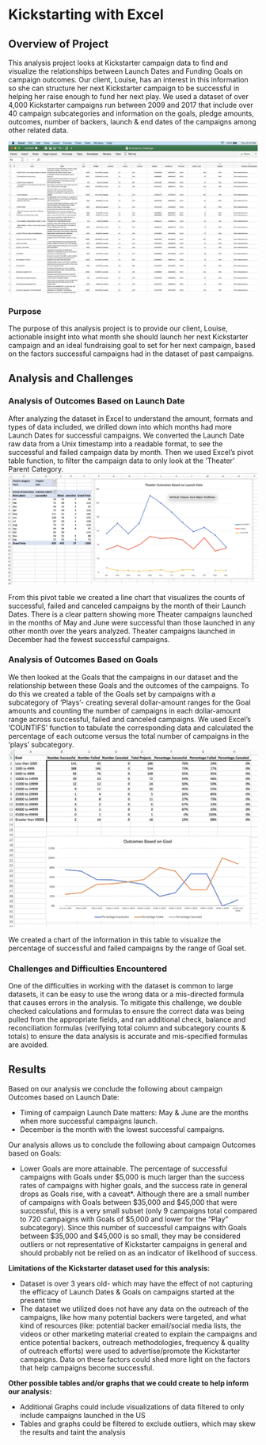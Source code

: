 # Kickstarting with Excel

## Overview of Project
This analysis project looks at Kickstarter campaign data to find and visualize the relationships between Launch Dates and Funding Goals on campaign outcomes. Our client, Louise, has an interest in this information so she can structure her next Kickstarter campaign to be successful in helping her raise enough to fund her next play.  We used a dataset of over 4,000 Kickstarter campaigns run between 2009 and 2017 that include over 40 campaign subcategories and information on the goals, pledge amounts, outcomes, number of backers, launch & end dates of the campaigns among other related data.

 
![Excel dataset image](./Additional_resources-Challenge1/Kickstarter_dataset_in_Excel.png)

### Purpose
The purpose of this analysis project is to provide our client, Louise, actionable insight into what month she should launch her next Kickstarter campaign and an ideal fundraising goal to set for her next campaign, based on the factors successful campaigns had in the dataset of past campaigns.

## Analysis and Challenges

### Analysis of Outcomes Based on Launch Date
After analyzing the dataset in Excel to understand the amount, formats and types of data included, we drilled down into which months had more Launch Dates for successful campaigns. We converted the Launch Date raw data from a Unix timestamp into a readable format, to see the successful and failed campaign data by month. Then we used Excel’s pivot table function, to filter the campaign data to only look at the ‘Theater’ Parent Category. 
![Table&Chart](./Additional_resources-Challenge1/Table&chart_created_to_visualize_Outcomes_by_campaign_launch_date.png)

From this pivot table we created a line chart that visualizes the counts of successful, failed and canceled campaigns by the month of their Launch Dates. There is a clear pattern showing more Theater campaigns launched in the months of May and June were successful than those launched in any other month over the years analyzed. Theater campaigns launched in December had the fewest successful campaigns.

### Analysis of Outcomes Based on Goals
We then looked at the Goals that the campaigns in our dataset and the relationship between these Goals and the outcomes of the campaigns. To do this we created a table of the Goals set by campaigns with a subcategory of ‘Plays’- creating several dollar-amount ranges for the Goal amounts and counting the number of campaigns in each dollar-amount range across successful, failed and canceled campaigns. We used Excel’s ‘COUNTIFS’ function to tabulate the corresponding data and calculated the percentage of each outcome versus the total number of campaigns in the ‘plays’ subcategory. 
![Table&Chart](./Additional_resources-Challenge1/Table&chart_created_to_analyze_Outcomes_based_on_Goal.png)

 We created a chart of the information in this table to visualize the percentage of successful and failed campaigns by the range of Goal set.

### Challenges and Difficulties Encountered
One of the difficulties in working with the dataset is common to large datasets, it can be easy to use the wrong data or a mis-directed formula that causes errors in the analysis.  To mitigate this challenge, we double checked calculations and formulas to ensure the correct data was being pulled from the appropriate fields, and ran additional check, balance and reconciliation formulas (verifying total column and subcategory counts & totals) to ensure the data analysis is accurate and mis-specified formulas are avoided.

## Results
Based on our analysis we conclude the following about campaign Outcomes based on Launch Date:
*   Timing of campaign Launch Date matters: May & June are the months when more successful campaigns launch. 
*	December is the month with the lowest successful campaigns.

Our analysis allows us to conclude the following about campaign Outcomes based on Goals:

*   Lower Goals are more attainable. The percentage of successful campaigns with Goals under $5,000 is much larger than the success rates of campaigns with higher goals, and the success rate in general drops as Goals rise, with a caveat*. Although there are a small number of campaigns with Goals between $35,000 and $45,000 that were successful, this is a very small subset (only 9 campaigns total compared to 720 campaigns with Goals of $5,000 and lower for the “Play” subcategory). Since this number of successful campaigns with Goals between $35,000 and $45,000 is so small, they may be considered outliers or not representative of Kickstarter campaigns in general and should probably not be relied on as an indicator of likelihood of success.


**Limitations of the Kickstarter dataset used for this analysis:**

*   Dataset is over 3 years old- which may have the effect of not capturing the efficacy of Launch Dates & Goals on campaigns started at the present time
*   The dataset we utilized does not have any data on the outreach of the campaigns, like how many potential backers were targeted, and what kind of resources (like: potential backer email/social media lists, the videos or other marketing material created to explain the campaigns and entice potential backers, outreach methodologies, frequency & quality of outreach efforts) were used to advertise/promote the Kickstarter campaigns. Data on these factors could shed more light on the factors that help campaigns become successful.

**Other possible tables and/or graphs that we could create to help inform our analysis:**

*   Additional Graphs could include visualizations of data filtered to only include campaigns launched in the US 
*   Tables and graphs could be filtered to exclude outliers, which may skew the results and taint the analysis
